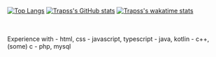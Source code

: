 
[![Top Langs](https://github-readme-stats.vercel.app/api/top-langs/?username=Trapss&theme=radical)](https://github.com/anuraghazra/github-readme-stats) 
[![Trapss's GitHub stats](https://github-readme-stats.vercel.app/api?username=Trapss&theme=radical)](https://github.com/anuraghazra/github-readme-stats)
[![Trapss's wakatime stats](https://github-readme-stats.vercel.app/api/wakatime?username=Trapss&theme=radical)](https://github.com/anuraghazra/github-readme-stats)


<br>
<br>
Experience with  
- html, css  
- javascript, typescript  
- java, kotlin  
- c++, (some) c  
- php, mysql  
